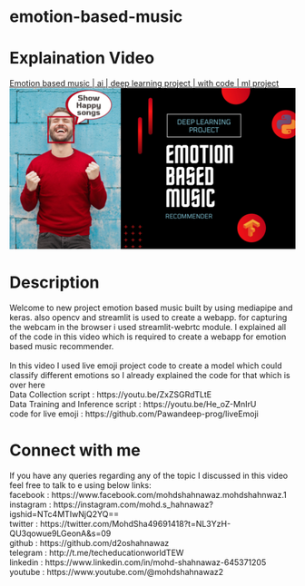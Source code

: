 # emotion-based-music
<h1>Explaination Video</h1>
<a href="https://youtu.be/uDzLxos0lNU">Emotion based music | ai | deep learning project | with code | ml project</a>
<a href="https://youtu.be/uDzLxos0lNU"><img src="emotion.jpg"/></a>

<h1>Description</h1>
Welcome to new project emotion based music built by using mediapipe and keras. also opencv and streamlit is used to create a webapp. for capturing the webcam in the browser i used streamlit-webrtc module. I explained all of the code in this video which is required to create a webapp for emotion based music recommender.
<br><br>
In this video I used live emoji project code to create a model which could classify different emotions so I already explained the code for that which is over here
<br>Data Collection script : https://youtu.be/ZxZSGRdTLtE
<br>Data Training and Inference script : https://youtu.be/He_oZ-MnIrU
<br>code for live emoji : https://github.com/Pawandeep-prog/liveEmoji

<h1>Connect with me</h1>
If you have any queries regarding any of the topic I discussed in this video feel free to talk to e using below links:<br>
facebook : https://www.facebook.com/mohdshahnawaz.mohdshahnwaz.1<br>
instagram : https://instagram.com/mohd.s_hahnawaz?igshid=NTc4MTIwNjQ2YQ==<br>
twitter : https://twitter.com/MohdSha49691418?t=NL3YzH-QU3qowue9LGeonA&s=09<br>
github : https://github.com/d2oshahnawaz<br>
telegram : http://t.me/techeducationworldTEW<br>
linkedin : https://www.linkedin.com/in/mohd-shahnawaz-645371205<br>
youtube : https://www.youtube.com/@mohdshahnawaz2<br>
